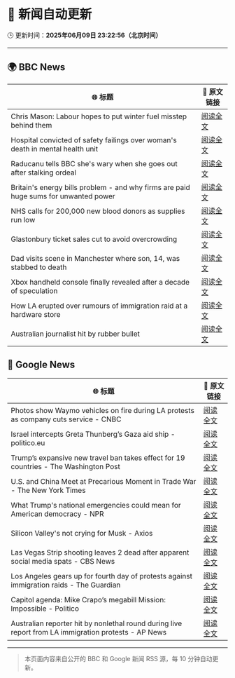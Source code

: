 # 🧠 新闻自动更新

🕒 更新时间：**2025年06月09日 23:22:56（北京时间）**

---

## 🌍 BBC News

| 🌐 标题 | 🔗 原文链接 |
|--------|-------------|
| Chris Mason: Labour hopes to put winter fuel misstep behind them | [阅读全文](https://www.bbc.com/news/articles/c79eg04r0vvo) |
| Hospital convicted of safety failings over woman's death in mental health unit | [阅读全文](https://www.bbc.com/news/articles/cdd2l0rmrrdo) |
| Raducanu tells BBC she's wary when she goes out after stalking ordeal | [阅读全文](https://www.bbc.com/sport/tennis/articles/cy4k5jk42d7o) |
| Britain's energy bills problem - and why firms are paid huge sums for unwanted power | [阅读全文](https://www.bbc.com/news/articles/cdedjnw8e85o) |
| NHS calls for 200,000 new blood donors as supplies run low | [阅读全文](https://www.bbc.com/news/articles/c98p0pj7dypo) |
| Glastonbury ticket sales cut to avoid overcrowding | [阅读全文](https://www.bbc.com/news/articles/czelkz39k33o) |
| Dad visits scene in Manchester where son, 14, was stabbed to death | [阅读全文](https://www.bbc.com/news/articles/ckgr4818p08o) |
| Xbox handheld console finally revealed after a decade of speculation | [阅读全文](https://www.bbc.com/news/articles/c1de113lkdpo) |
| How LA erupted over rumours of immigration raid at a hardware store | [阅读全文](https://www.bbc.com/news/articles/c1kv1lgdpkjo) |
| Australian journalist hit by rubber bullet | [阅读全文](https://www.bbc.com/news/videos/c98p008kxn1o) |

## 📰 Google News

| 🌐 标题 | 🔗 原文链接 |
|--------|-------------|
| Photos show Waymo vehicles on fire during LA protests as company cuts service - CNBC | [阅读全文](https://news.google.com/rss/articles/CBMidEFVX3lxTE5BbTEwbzk0UEVuOHFEdHZka3puQjFiMHowd3FDZUJmSjZxX2tTNGxWUjJ5NHNIR1pmTER6ajRic2hDNXBmQmlDXzhkQWRZU2JPZ2JzWUwwUWtuYjgySDlCWmJKOUtqM3RSRTROWmlVbU03eHpF0gF6QVVfeXFMT0xta0RnekJESjg5WkZXdEJ4VWNMZklHLUpHTTVxX3oxZjVoTHdqM25wdkt3RnkyQ2NjNnpNZVBnWS0wVlQwa0lrSF9ncEFWOFZ6TEhrQldRNjN3bkVUbV9FUFN5Nm5BOWFLdW1KcTNCLVk0QW90Y3V6eXc?oc=5) |
| Israel intercepts Greta Thunberg’s Gaza aid ship - politico.eu | [阅读全文](https://news.google.com/rss/articles/CBMihAFBVV95cUxQb1pZTTFBa2ZaTlF2NVNyUlVLN2V3VUloaFFHV3dsU1JSR0NwUEh1MGhMU3pIdDZpclFOV3pRMkVBeVZieEFLa1VlUjlIeVc4N2pCTWt5ZkJ0TlY4eGJfNEFqWGdZYWs0ckNWVlNEWmhXSlBNNFJkbnFXNHlGV1pWSlRJM1I?oc=5) |
| Trump’s expansive new travel ban takes effect for 19 countries - The Washington Post | [阅读全文](https://news.google.com/rss/articles/CBMimgFBVV95cUxNb3IzSTNuNWxTSk4wUXR0TzJsOGY0d0N2X3NhbUh3b3Y4UTFqcDhjdGxKdTNqOEt6eFNNQkFvd3cyS01MaFA0WXV1VHMyYjBXUFRhVUhia0ZfQ3NwMHVoanR5NExqRVU1eUlUTFU3OGtGTUhOd3VUcXVaOXpIazlMazNCNXlaVXpWaF93MDE1ZHFQT2ljWXZvVm1n?oc=5) |
| U.S. and China Meet at Precarious Moment in Trade War - The New York Times | [阅读全文](https://news.google.com/rss/articles/CBMihgFBVV95cUxPbm1BMTVjOVpqd1pGSmphTVgxdzJzbUNNTHB3T0gzNldMQVN1eXp6UXRxMzZNM1lzdVJLaDhYMjlkeFZOaS1nTVAwTGU3cGVXSWtxQ3VuTWc4QlpjckdwNlQ1WlBhZFc2UF9xb0lORkJ4XzJYTGZhcXJmaVZ3UlRsN2l5OEgyQQ?oc=5) |
| What Trump's national emergencies could mean for American democracy - NPR | [阅读全文](https://news.google.com/rss/articles/CBMirAFBVV95cUxOXzNjUFhEcUlVMV9vMkozZjl0QlBuYTNySXBtQUVqQkJnZjJ1Z0JtcWdUWnBwd1JuOEZkVTVQYVFIS2htdWUxV1YzSTRHdHUxc1ExREFOa0FXeUt1dnR5Vk9qb0E2Wk94UGpRcEw5TnlpTVdfVGw1S2Z0aTR2NkRhVTJCMXdBbG9pNjR2R3ZyazNhay1CaHA2bW9aS0ZtUTBsVG13UkIzakt1TzJ6?oc=5) |
| Silicon Valley's not crying for Musk - Axios | [阅读全文](https://news.google.com/rss/articles/CBMibEFVX3lxTE9xU0V0S0dfTjVFUHBMblhaR3FMMDZ5WF9hR3hFOXdiUmdPMEw2ZDV2Tlo5Q2ltbUEwTUFwRXJUcFdPZzJVTFpmME5pV0Fia0p0Mkk0VUhaMnFNc0RBWnBiOVYzRDA5Mkg4cF83Mg?oc=5) |
| Las Vegas Strip shooting leaves 2 dead after apparent social media spats - CBS News | [阅读全文](https://news.google.com/rss/articles/CBMipAFBVV95cUxPa0JDWFFBMmEwWWwtdGI3WFYxZ3dSd3VuQnltRVJXQmJSWk9rbmRLU2s4cEFwaENiR1FzaGlla2llUVhoaDRLaUg2MWFGTWtqbHFFMHMxN09qVGxHS2NYeHN1UzFZMG03dUlSVkxka3VRM1dHSDBPdEpJY3ZKSmVPbzFxN3VpNDZmeE85bWdxMVhseFpjZFFxcDRYZ2s0TkFZZFg1b9IBqgFBVV95cUxOV2cwa0J5bFZ4MWVIX2lSSmpmYlRhelR0S3lmOGRVb2ZCV0xnNlVKXzlpZ250dHZkcnI3UUg4bjdNZW5oaVU2TmxQOHh4bVV5d1lSb0lJZ3VPT2NncHhOMERsdndJY2VZN0RnUmx6VWw2ZjBoSG9pdmotLUNhRTZrRG9JNXR3YUl4MHFpcEJnck9UNDIxQUZBcW9ib1djLWNEaUZIVmZRcVVVdw?oc=5) |
| Los Angeles gears up for fourth day of protests against immigration raids - The Guardian | [阅读全文](https://news.google.com/rss/articles/CBMid0FVX3lxTE4wdFF6aVZHelhFbVp1c1d0OWN6Qkp0MUZQVHBqb0dnamYxY0E5OVBYWmM4T3JpWHduX05CM3hLeFZSeDhHUmJuMUo4aU03VWFiLWZzYnUycmVFSmlEeC1YTFJsMFRqS1AzaC12ZWxTa1p2dzBINEc0?oc=5) |
| Capitol agenda: Mike Crapo’s megabill Mission: Impossible - Politico | [阅读全文](https://news.google.com/rss/articles/CBMijgFBVV95cUxOZHFsM0N0ZkM3X2VvLXlBbFNjck9iYkRiRW1vX2lvM1ljYXozYnlPZHBkamluSDkyNVZNNVM1WjNNZFdRcS1wYkp0aURtaUlmenhhQUlpVlNYMVhPY0FRd0N0RDBCLVhYbUx6UUpoQlV4WjZpUDVnWDdWV1F1NHpuR29hanRNYUpyZF91bnlB?oc=5) |
| Australian reporter hit by nonlethal round during live report from LA immigration protests - AP News | [阅读全文](https://news.google.com/rss/articles/CBMipgFBVV95cUxNRmc3YmRFSjA3U0hiUUhJXzBhbnNXMGNadU9NOFdrRmdxWnVQb3VQYVBRLW5zbU95S0ZKZGlKb0p4ZEVQZ05FcVBkXzN6V2VhT3E4Z0loSmY4bU1JLWpzM29QeWluWUFmZ2M3dUhJUTFGd2k5eW5ybTBZMTE4eWYyUDh0dVJqdFVyNVAtTk1iTXZxTG0yek95VUxRdXdmd2JTU0djRWZ3?oc=5) |

---
> 本页面内容来自公开的 BBC 和 Google 新闻 RSS 源，每 10 分钟自动更新。